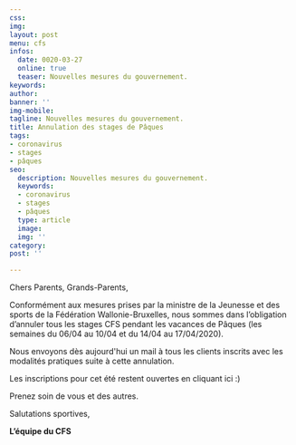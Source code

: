 ```yaml
---
css: 
img: 
layout: post
menu: cfs
infos:
  date: 0020-03-27
  online: true
  teaser: Nouvelles mesures du gouvernement.
keywords: 
author: 
banner: ''
img-mobile: 
tagline: Nouvelles mesures du gouvernement.
title: Annulation des stages de Pâques
tags:
- coronavirus
- stages
- pâques
seo:
  description: Nouvelles mesures du gouvernement.
  keywords:
  - coronavirus
  - stages
  - pâques
  type: article
  image: 
  img: ''
category: 
post: ''

---
```

Chers Parents, Grands-Parents,

Conformément aux mesures prises par la ministre de la Jeunesse et des sports de la Fédération Wallonie-Bruxelles, nous sommes dans l’obligation d’annuler tous les stages CFS pendant les vacances de Pâques (les semaines du 06/04 au 10/04 et du 14/04 au 17/04/2020).

Nous envoyons dès aujourd'hui un mail à tous les clients inscrits avec les modalités pratiques suite à cette annulation.

Les inscriptions pour cet été restent ouvertes en cliquant ici :)

Prenez soin de vous et des autres.

Salutations sportives,

**L’équipe du CFS**
